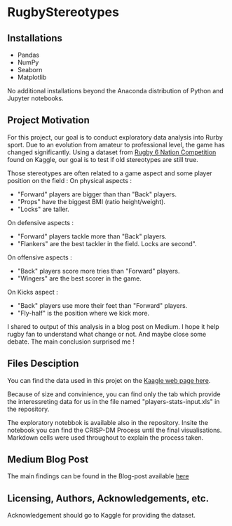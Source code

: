 # RugbyStereotypes

## Installations
- Pandas
- NumPy
- Seaborn
- Matplotlib

No additional installations beyond the Anaconda distribution of Python and Jupyter notebooks.

## Project Motivation
For this project, our goal is to conduct exploratory data analysis into Rurby sport. Due to an evolution from amateur to professional level, the game has changed significantly.
Using a dataset from [Rugby 6 Nation Competition](https://www.kaggle.com/cianmcgovernleahy/six-nations-historical-data/version/1) found on Kaggle, our goal is to test if old stereotypes are still true.

Those stereotypes are often related to a game aspect and some player position on the field  :
On physical aspects :
- "Forward" players are bigger than than "Back" players.
- "Props" have the biggest BMI (ratio height/weight).
- "Locks" are taller.

On defensive aspects :
- "Forward" players tackle more than "Back" players. 
- "Flankers" are the best tackler in the field. Locks are second".

On offensive aspects :
- "Back" players score more tries than "Forward" players.
- "Wingers" are the best scorer in the game.

On Kicks aspect :
- "Back" players use more their feet than "Forward" players.
- "Fly-half" is the position where we kick more.

I shared to output of this analysis in a blog post on Medium. I hope it help rugby fan to understand what change or not. And maybe close some debate.
The main conclusion surprised me !

## Files Desciption 
You can find the data used in this projet on the [Kaagle web page here](https://www.kaggle.com/cianmcgovernleahy/six-nations-historical-data/version/1).

Because of size and convinience, you can find only the tab which provide the interessreting data for us in the file named "players-stats-input.xls" in the repository.

The exploratory notebbok is available also in the repository. Insite the notebook you can find the CRISP-DM Process until the final visualisations. Markdown cells were used throughout to explain the process taken. 

## Medium Blog Post
The main findings can be found in the Blog-post available [here](https://medium.com/@jeanmanuelmassip/truth-or-myths-flanker-best-tackler-in-the-game-3ef09035136e)

## Licensing, Authors, Acknowledgements, etc.
Acknowledgement should go to Kaggle for providing the dataset.  


